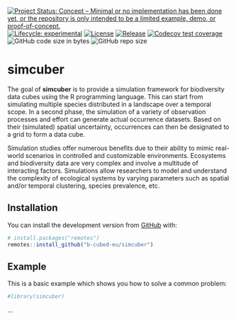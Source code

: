 
<!-- README.md is generated from README.Rmd. Please edit that file -->
<!-- badges: start -->

[![Project Status: Concept – Minimal or no implementation has been done
yet, or the repository is only intended to be a limited example, demo,
or
proof-of-concept.](https://www.repostatus.org/badges/latest/concept.svg)](https://www.repostatus.org/#concept)
[![Lifecycle:
experimental](https://img.shields.io/badge/lifecycle-experimental-orange.svg)](https://lifecycle.r-lib.org/articles/stages.html#experimental)
[![License](https://img.shields.io/badge/license-MIT-blue.svg?style=flat)](https://opensource.org/licenses/MIT)
[![Release](https://img.shields.io/github/release/b-cubed-eu/simcuber.svg)](https://github.com/b-cubed-eu/simcuber/releases)
[![Codecov test
coverage](https://codecov.io/gh/b-cubed-eu/simcuber/branch/main/graph/badge.svg)](https://app.codecov.io/gh/b-cubed-eu/simcuber?branch=main)
![GitHub code size in
bytes](https://img.shields.io/github/languages/code-size/b-cubed-eu/simcuber.svg)
![GitHub repo
size](https://img.shields.io/github/repo-size/b-cubed-eu/simcuber.svg)
<!-- badges: end -->

# simcuber

The goal of **simcuber** is to provide a simulation framework for
biodiversity data cubes using the R programming language. This can start
from simulating multiple species distributed in a landscape over a
temporal scope. In a second phase, the simulation of a variety of
observation processes and effort can generate actual occurrence
datasets. Based on their (simulated) spatial uncertainty, occurrences
can then be designated to a grid to form a data cube.

Simulation studies offer numerous benefits due to their ability to mimic
real-world scenarios in controlled and customizable environments.
Ecosystems and biodiversity data are very complex and involve a
multitude of interacting factors. Simulations allow researchers to model
and understand the complexity of ecological systems by varying
parameters such as spatial and/or temporal clustering, species
prevalence, etc.

## Installation

You can install the development version from
[GitHub](https://github.com/) with:

``` r
# install.packages("remotes")
remotes::install_github("b-cubed-eu/simcuber")
```

## Example

This is a basic example which shows you how to solve a common problem:

``` r
#library(simcuber)
```

…
